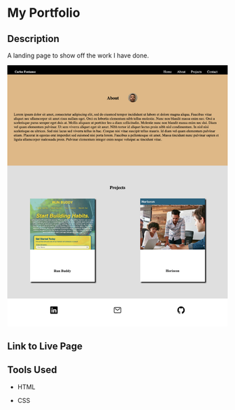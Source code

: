 # My Portfolio


## Description

A landing page to show off the work I have done.



![image](/assets/images/portfolio.png)


## Link to Live Page




## Tools Used

- HTML

- CSS